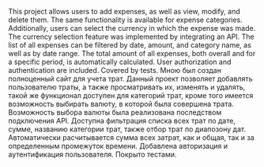 This project allows users to add expenses, as well as view, modify, and delete them. The same functionality is available for expense categories. Additionally, users can select the currency in which the expense was made. The currency selection feature was implemented by integrating an API. The list of all expenses can be filtered by date, amount, and category name, as well as by date range. The total amount of all expenses, both overall and for a specific period, is automatically calculated. User authorization and authentication are included. Covered by tests.
Мною был создан полноценный сайт для учета трат. Данный проект позволяет добавлять пользователю траты, а также просматривать их, изменять и удалять, такой же функционал доступен для категорий трат, кроме того имеется возможность выбирать валюту, в которой была совершена трата. Возможность выбора валюты была реализована последством подключения API. Доступна фильтрация списка всех трат по дате, сумме, названию категории трат, также отбор трат по диапозону дат. Автоматически расчитывается сумма всех затрат, как и общая, так и за определенным промежуток времени. Добавлена авторизация и аутентификация пользователя. Покрыто тестами.
